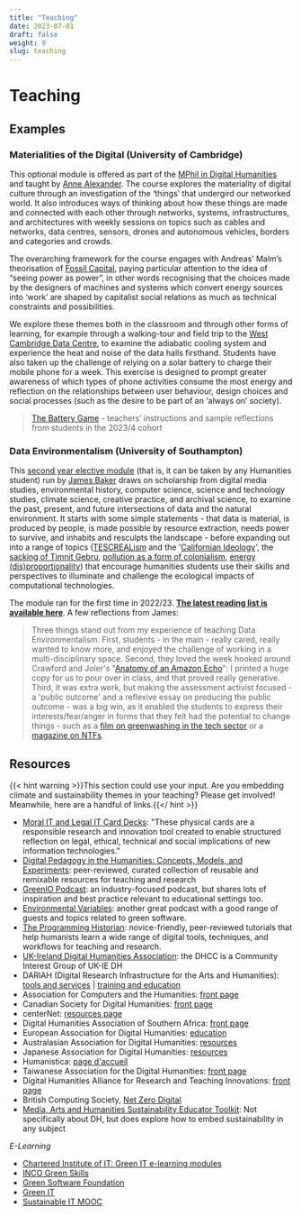 ```yaml
---
title: "Teaching"
date: 2023-07-01
draft: false
weight: 9
slug: teaching
---
```


# Teaching

## Examples

### Materialities of the Digital (University of Cambridge)

This optional module is offered as part of the [MPhil in Digital Humanities](https://www.cdh.cam.ac.uk/mphil/) and taught by [Anne Alexander](https://www.cdh.cam.ac.uk/about/people/dr-anne-alexander/). The course explores the materiality of digital culture through an investigation of the ‘things’ that undergird our networked world. It also introduces ways of thinking about how these things are made and connected with each other through networks, systems, infrastructures, and architectures with weekly sessions on topics such as cables and networks, data centres, sensors, drones and autonomous vehicles, borders and categories and crowds. 

The overarching framework for the course engages with Andreas’ Malm’s theorisation of [Fossil Capital](https://www.versobooks.com/en-gb/products/135-fossil-capital), paying particular attention to the idea of “seeing power as power”, in other words recognising that the choices made by the designers of machines and systems which convert energy sources into ‘work’ are shaped by capitalist social relations as much as technical constraints and possibilities. 

We explore these themes both in the classroom and through other forms of learning, for example through a walking-tour and field trip to the [West Cambridge Data Centre](https://help.uis.cam.ac.uk/service/network-services/hosting-services/hosting/data-centre), to examine the adiabatic cooling system and experience the heat and noise of the data halls firsthand. Students have also taken up the challenge of relying on a solar battery to charge their mobile phone for a week. This exercise is designed to prompt greater awareness of which types of phone activities consume the most energy and reflection on the relationships between user behaviour, design choices and social processes (such as the desire to be part of an ‘always on’ society). 

> [The Battery Game](https://docs.google.com/document/d/1D_ZZzXqQtjDdvy_Ou-DyF60HNPHKoDpac4IXHx2lb7g/edit#heading=h.ktfqe8rwl3xx) - teachers’ instructions and sample reflections from students in the 2023/4 cohort

### Data Environmentalism (University of Southampton)

This [second year elective module](https://www.southampton.ac.uk/courses/modules/huma2026) (that is, it can be taken by any Humanities student) run by [James Baker](https://www.southampton.ac.uk/people/5yrbp5/doctor-james-baker) draws on scholarship from digital media studies, environmental history, computer science, science and technology studies, climate science, creative practice, and archival science, to examine the past, present, and future intersections of data and the natural environment. It starts with some simple statements - that data is material, is produced by people, is made possible by resource extraction, needs power to survive, and inhabits and resculpts the landscape - before expanding out into a range of topics ([TESCREALism](https://pod.co/dave-troy/understanding-tescreal-with-dr-timnit-gebru-and-mile-torres) and the '[Californian Ideology](https://doi.org/10.1080/09505439609526455)', the [sacking of Timnit Gebru](https://www.wired.com/story/google-timnit-gebru-ai-what-really-happened/), [pollution as a form of colonialism](https://www-jstor-org.soton.idm.oclc.org/stable/j.ctv1jhvnk1), [energy (dis)proportionality](https://royalsociety.org/topics-policy/projects/digital-technology-and-the-planet/)) that encourage humanities students use their skills and perspectives to illuminate and challenge the ecological impacts of computational technologies.

The module ran for the first time in 2022/23. **[The latest reading list is available here](https://rl.talis.com/3/soton/lists/45E3A339-DB56-467E-BFC2-F9736BDCD5AF.html)**. A few reflections from James:

> Three things stand out from my experience of teaching Data Environmentalism. First, students - in the main - really cared, really wanted to know more, and enjoyed the challenge of working in a multi-disciplinary space. Second, they loved the week hooked around Crawford and Joler's "[Anatomy of an Amazon Echo](https://anatomyof.ai/)": I printed a huge copy for us to pour over in class, and that proved really generative. Third, it was extra work, but making the assessment activist focused - a 'public outcome' and a reflexive essay on producing the public outcome - was a big win, as it enabled the students to express their interests/fear/anger in forms that they felt had the potential to change things - such as a [film on greenwashing in the tech sector](https://vimeo.com/779179478) or a [magazine on NTFs](https://issuu.com/digihums/docs/virtual_downfall-matteus_labiak).

## Resources

{{< hint warning >}}This section could use your input. Are you embedding climate and sustainability themes in your teaching?  Please get involved! Meanwhile, here are a handful of links.{{</ hint >}}

* [Moral IT and Legal IT Card Decks](https://lachlansresearch.com/the-moral-it-legal-it-decks/): "These physical cards are a responsible research and innovation tool created to enable structured reflection on legal, ethical, technical and social implications of new information technologies."
* [Digital Pedagogy in the Humanities: Concepts, Models, and Experiments](https://digitalpedagogy.hcommons.org/): peer-reviewed, curated collection of reusable and remixable resources for teaching and research
* [GreenIO Podcast](https://link.chtbl.com/greenio): an industry-focused podcast, but shares lots of inspiration and best practice relevant to educational settings too.
* [Environmental Variables](https://podcast.greensoftware.foundation/): another great podcast with a good range of guests and topics related to green software.
* [The Programming Historian](https://programminghistorian.org/en/lessons/): novice-friendly, peer-reviewed tutorials that help humanists learn a wide range of digital tools, techniques, and workflows for teaching and research.
* [UK-Ireland Digital Humanities Association](https://digitalhumanities-uk-ie.org/about/): the DHCC is a Community Interest Group of UK-IE DH
* DARIAH (Digital Research Infrastructure for the Arts and Humanities): [tools and services](https://www.dariah.eu/tools-services/tools-and-services/) | [training and education](https://www.dariah.eu/activities/training-and-education/)
* Association for Computers and the Humanities: [front page](https://ach.org/)
* Canadian Society for Digital Humanities: [front page](https://csdh-schn.org/about-csdh-schn/membership/?lang=fr)
* centerNet: [resources page](https://dhcenternet.org/resources-for-starting-and-sustaining-dh-centers)
* Digital Humanities Association of Southern Africa: [front page](https://digitalhumanities.org.za/)
* European Association for Digital Humanities: [education](https://eadh.org/education)
* Australasian Association for Digital Humanities: [resources](https://aa-dh.org/resources/)
* Japanese Association for Digital Humanities: [resources](https://www.jadh.org/node/7)
* Humanistica: [page d'accueil](https://www.humanisti.ca/adhesion/)
* Taiwanese Association for the Digital Humanities: [front page](https://tadh.org.tw/en/)
* Digital Humanities Alliance for Research and Teaching Innovations: [front page](https://dhdharti.in/)
* British Computing Society, [Net Zero Digital](https://netzerodigital.bcs.org/)
* [Media, Arts and Humanities Sustainability Educator Toolkit](https://openpress.sussex.ac.uk/sustainabilityeducatortoolkit): Not specifically about DH, but does explore how to embed sustainability in any subject

_E-Learning_

* [Chartered Institute of IT: Green IT e-learning modules](https://campaign.bcs.org/greenit?utm_content=281134114)
* [INCO Green Skills](https://www.greenskills.inco-group.co/)
* [Green Software Foundation](https://learn.greensoftware.foundation/)
* [Green IT](https://www.greenit.net/greenit_training.html)
* [Sustainable IT MOOC](https://www.isit-academy.org/#mooc-nr)
